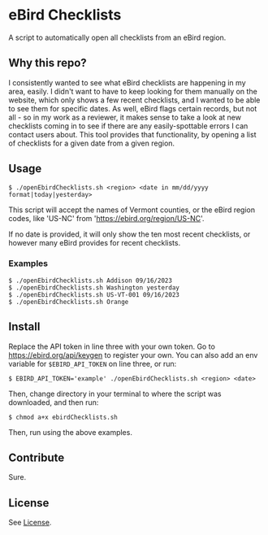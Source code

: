 # eBird Checklists

A script to automatically open all checklists from an eBird region.

## Why this repo?

I consistently wanted to see what eBird checklists are happening in my area, easily. I didn't want to have to keep looking for them manually on the website, which only shows a few recent checklists, and I wanted to be able to see them for specific dates. As well, eBird flags certain records, but not all - so in my work as a reviewer, it makes sense to take a look at new checklists coming in to see if there are any easily-spottable errors I can contact users about. This tool provides that functionality, by opening a list of checklists for a given date from a given region. 

## Usage

    $ ./openEbirdChecklists.sh <region> <date in mm/dd/yyyy format|today|yesterday>

This script will accept the names of Vermont counties, or the eBird
region codes, like 'US-NC' from 'https://ebird.org/region/US-NC'.

If no date is provided, it will only show the ten most recent
checklists, or however many eBird provides for recent checklists.

### Examples

    $ ./openEbirdChecklists.sh Addison 09/16/2023
    $ ./openEbirdChecklists.sh Washington yesterday
    $ ./openEbirdChecklists.sh US-VT-001 09/16/2023
    $ ./openEbirdChecklists.sh Orange

## Install

Replace the API token in line three with your own token.
Go to https://ebird.org/api/keygen to register your own.
You can also add an env variable for `$EBIRD_API_TOKEN` on line three, or run:
    
    $ EBIRD_API_TOKEN='example' ./openEbirdChecklists.sh <region> <date>

Then, change directory in your terminal to where the script
was downloaded, and then run:

    $ chmod a+x ebirdChecklists.sh

Then, run using the above examples.

## Contribute

Sure.

## License

See [License](LICENSE).
